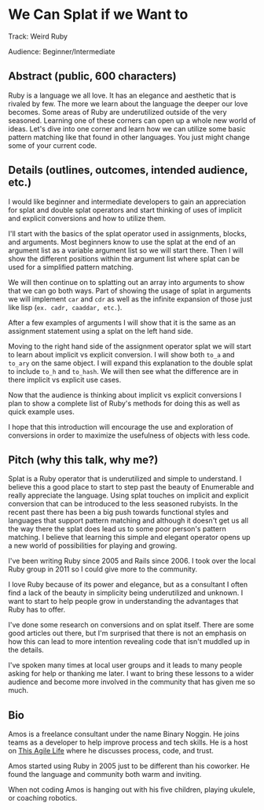 We Can Splat if we Want to
==========================

Track: Weird Ruby

Audience: Beginner/Intermediate


Abstract (public, 600 characters)
--------

Ruby is a language we all love. It has an elegance and aesthetic
that is rivaled by few. The more we learn about the language the
deeper our love becomes. Some areas of Ruby are underutilized
outside of the very seasoned. Learning one of these corners can
open up a whole new world of ideas. Let's dive into one corner and
learn how we can utilize some basic pattern matching like that found
in other languages. You just might change some of your current code.

Details (outlines, outcomes, intended audience, etc.)
-------

I would like beginner and intermediate developers to gain an
appreciation for splat and double splat operators and start thinking
of uses of implicit and explicit conversions and how to utilize them.

I'll start with the basics of the splat operator used in assignments,
blocks, and arguments. Most beginners know to use the splat at the
end of an argument list as a variable argument list so we will start
there. Then I will show the different positions within the argument list
where splat can be used for a simplified pattern matching.

We will then continue on to splatting out an array into
arguments to show that we can go both ways. Part of showing the usage
of splat in arguments we will implement `car` and `cdr` as well as the
infinite expansion of those just like lisp (`ex. cadr, caaddar, etc.`).

After a few examples of arguments I will show that it is the same
as an assignment statement using a splat on the left hand side.

Moving to the right hand side of the assignment operator splat we
will start to learn about implicit vs explicit conversion. I will
show both `to_a` and `to_ary` on the same object. I will expand this
explanation to the double splat to include `to_h` and `to_hash`.
We will then see what the difference are in there implicit vs
explicit use cases.

Now that the audience is thinking about implicit vs explicit conversions
I plan to show a complete list of Ruby's methods for doing this as
well as quick example uses.

I hope that this introduction will encourage the use and exploration
of conversions in order to maximize the usefulness of objects with
less code.

Pitch (why this talk, why me?)
-----

Splat is a Ruby operator that is underutilized and simple to understand.
I believe this a good place to start to step past the beauty of
Enumerable and really appreciate the language. Using splat touches
on implicit and explicit conversion that can be introduced to the
less seasoned rubyists. In the recent past there has been a big push
towards functional styles and languages that support pattern matching
and although it doesn't get us all the way there the splat does lead us
to some poor person's pattern matching. I believe that learning this
simple and elegant operator opens up a new world of possibilities for
playing and growing.

I've been writing Ruby since 2005 and Rails since 2006. I took over
the local Ruby group in 2011 so I could give more to the community.

I love Ruby because of its power and elegance, but as a consultant I
often find a lack of the beauty in simplicity being underutilized and
unknown. I want to start to help people grow in understanding the
advantages that Ruby has to offer.

I've done some research on conversions and on splat itself. There are
some good articles out there, but I'm surprised that there is not an
emphasis on how this can lead to more intention revealing code that
isn't muddled up in the details.

I've spoken many times at local user groups and it leads to many people
asking for help or thanking me later. I want to bring these lessons to a
wider audience and become more involved in the community that has given
me so much.

Bio
---

Amos is a freelance consultant under the name Binary Noggin. He joins
teams as a developer to help improve process and tech skills. He
is a host on [This Agile Life](http://thisagilelife.com) where he
discusses process, code, and trust.

Amos started using Ruby in 2005 just to be different than his coworker.
He found the language and community both warm and inviting.

When not coding Amos is hanging out with his five children, playing
ukulele, or coaching robotics.
